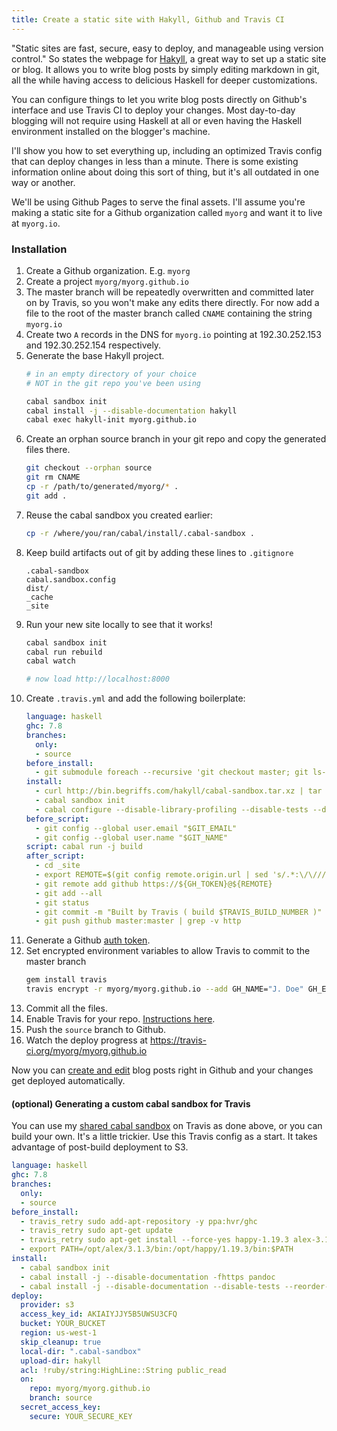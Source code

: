 ```yaml
---
title: Create a static site with Hakyll, Github and Travis CI
---
```


"Static sites are fast, secure, easy to deploy, and manageable using
version control." So states the webpage for <a
href="http://jaspervdj.be/hakyll/">Hakyll</a>, a great way to set
up a static site or blog. It allows you to write blog posts by
simply editing markdown in git, all the while having access to
delicious Haskell for deeper customizations.

You can configure things to let you write blog posts directly on
Github's interface and use Travis CI to deploy your changes. Most
day-to-day blogging will not require using Haskell at all or even
having the Haskell environment installed on the blogger's machine.

I'll show you how to set everything up, including an optimized
Travis config that can deploy changes in less than a minute. There
is some existing information online about doing this sort of thing,
but it's all outdated in one way or another.

We'll be using Github Pages to serve the final assets. I'll assume
you're making a static site for a Github organization called `myorg`
and want it to live at `myorg.io`.

### Installation

1. Create a Github organization. E.g. `myorg`
1. Create a project `myorg/myorg.github.io`
1. The master branch will be repeatedly overwritten and committed
   later on by Travis, so you won't make any edits there directly. For
   now add a file to the root of the master branch called `CNAME`
   containing the string `myorg.io`
1. Create two `A` records in the DNS for `myorg.io` pointing at
   192.30.252.153 and 192.30.252.154 respectively.
1. Generate the base Hakyll project.
    ```bash
    # in an empty directory of your choice
    # NOT in the git repo you've been using

    cabal sandbox init
    cabal install -j --disable-documentation hakyll
    cabal exec hakyll-init myorg.github.io
    ```
1. Create an orphan source branch in your git repo and copy the
   generated files there.
    ```bash
    git checkout --orphan source
    git rm CNAME
    cp -r /path/to/generated/myorg/* .
    git add .
    ```
1. Reuse the cabal sandbox you created earlier:
    ```bash
    cp -r /where/you/ran/cabal/install/.cabal-sandbox .
    ```
1. Keep build artifacts out of git by adding these lines to `.gitignore`
    ```
    .cabal-sandbox
    cabal.sandbox.config
    dist/
    _cache
    _site
    ```
1. Run your new site locally to see that it works!
    ```bash
    cabal sandbox init
    cabal run rebuild
    cabal watch

    # now load http://localhost:8000
    ```
1. Create `.travis.yml` and add the following boilerplate:
    ```yaml
    language: haskell
    ghc: 7.8
    branches:
      only:
      - source
    before_install:
      - git submodule foreach --recursive 'git checkout master; git ls-files | grep -v README | grep -v CNAME | xargs -r git rm'
    install:
      - curl http://bin.begriffs.com/hakyll/cabal-sandbox.tar.xz | tar xJ
      - cabal sandbox init
      - cabal configure --disable-library-profiling --disable-tests --disable-library-coverage --disable-benchmarks --disable-split-objs
    before_script:
      - git config --global user.email "$GIT_EMAIL"
      - git config --global user.name "$GIT_NAME"
    script: cabal run -j build
    after_script:
      - cd _site
      - export REMOTE=$(git config remote.origin.url | sed 's/.*:\/\///')
      - git remote add github https://${GH_TOKEN}@${REMOTE}
      - git add --all
      - git status
      - git commit -m "Built by Travis ( build $TRAVIS_BUILD_NUMBER )"
      - git push github master:master | grep -v http
    ```
1. Generate a Github [auth
token](https://help.github.com/articles/creating-an-access-token-for-command-line-use).
1. Set encrypted environment variables to allow Travis to commit
   to the master branch
    ```bash
    gem install travis
    travis encrypt -r myorg/myorg.github.io --add GH_NAME="J. Doe" GH_EMAIL=jdoe@myorg.io GH_TOKEN=xxxxxxxx
    ```
1. Commit all the files.
1. Enable Travis for your repo. [Instructions
here](http://docs.travis-ci.com/user/getting-started/#Step-one%3A-Sign-in).
1. Push the `source` branch to Github.
1. Watch the deploy progress at https://travis-ci.org/myorg/myorg.github.io

Now you can [create and
edit](https://help.github.com/articles/editing-files-in-your-repository)
blog posts right in Github and your changes get deployed automatically.

#### (optional) Generating a custom cabal sandbox for Travis

You can use my [shared cabal
sandbox](http://bin.begriffs.com/hakyll/cabal-sandbox.tar.xz) on
Travis as done above, or you can build your own. It's a little
trickier. Use this Travis config as a start. It takes advantage of
post-build deployment to S3.

```yaml
language: haskell
ghc: 7.8
branches:
  only:
  - source
before_install:
  - travis_retry sudo add-apt-repository -y ppa:hvr/ghc
  - travis_retry sudo apt-get update
  - travis_retry sudo apt-get install --force-yes happy-1.19.3 alex-3.1.3
  - export PATH=/opt/alex/3.1.3/bin:/opt/happy/1.19.3/bin:$PATH
install:
  - cabal sandbox init
  - cabal install -j --disable-documentation -fhttps pandoc
  - cabal install -j --disable-documentation --disable-tests --reorder-goals
deploy:
  provider: s3
  access_key_id: AKIAIYJJY5B5UWSU3CFQ
  bucket: YOUR_BUCKET
  region: us-west-1
  skip_cleanup: true
  local-dir: ".cabal-sandbox"
  upload-dir: hakyll
  acl: !ruby/string:HighLine::String public_read
  on:
    repo: myorg/myorg.github.io
    branch: source
  secret_access_key:
    secure: YOUR_SECURE_KEY
```
